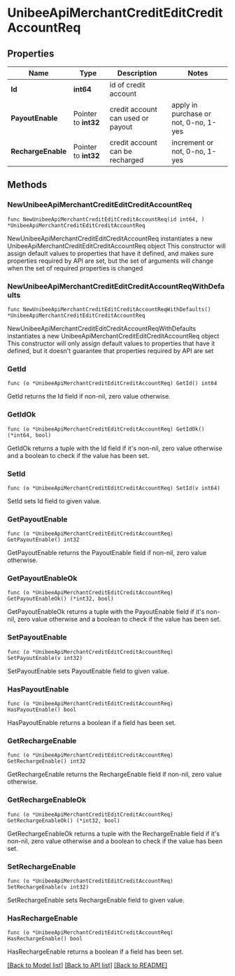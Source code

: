 # UnibeeApiMerchantCreditEditCreditAccountReq

## Properties

Name | Type | Description | Notes
------------ | ------------- | ------------- | -------------
**Id** | **int64** | id of credit account | 
**PayoutEnable** | Pointer to **int32** | credit account can used or payout|apply in purchase or not, 0-no, 1-yes | [optional] 
**RechargeEnable** | Pointer to **int32** | credit account can be recharged|increment or not, 0-no, 1-yes | [optional] 

## Methods

### NewUnibeeApiMerchantCreditEditCreditAccountReq

`func NewUnibeeApiMerchantCreditEditCreditAccountReq(id int64, ) *UnibeeApiMerchantCreditEditCreditAccountReq`

NewUnibeeApiMerchantCreditEditCreditAccountReq instantiates a new UnibeeApiMerchantCreditEditCreditAccountReq object
This constructor will assign default values to properties that have it defined,
and makes sure properties required by API are set, but the set of arguments
will change when the set of required properties is changed

### NewUnibeeApiMerchantCreditEditCreditAccountReqWithDefaults

`func NewUnibeeApiMerchantCreditEditCreditAccountReqWithDefaults() *UnibeeApiMerchantCreditEditCreditAccountReq`

NewUnibeeApiMerchantCreditEditCreditAccountReqWithDefaults instantiates a new UnibeeApiMerchantCreditEditCreditAccountReq object
This constructor will only assign default values to properties that have it defined,
but it doesn't guarantee that properties required by API are set

### GetId

`func (o *UnibeeApiMerchantCreditEditCreditAccountReq) GetId() int64`

GetId returns the Id field if non-nil, zero value otherwise.

### GetIdOk

`func (o *UnibeeApiMerchantCreditEditCreditAccountReq) GetIdOk() (*int64, bool)`

GetIdOk returns a tuple with the Id field if it's non-nil, zero value otherwise
and a boolean to check if the value has been set.

### SetId

`func (o *UnibeeApiMerchantCreditEditCreditAccountReq) SetId(v int64)`

SetId sets Id field to given value.


### GetPayoutEnable

`func (o *UnibeeApiMerchantCreditEditCreditAccountReq) GetPayoutEnable() int32`

GetPayoutEnable returns the PayoutEnable field if non-nil, zero value otherwise.

### GetPayoutEnableOk

`func (o *UnibeeApiMerchantCreditEditCreditAccountReq) GetPayoutEnableOk() (*int32, bool)`

GetPayoutEnableOk returns a tuple with the PayoutEnable field if it's non-nil, zero value otherwise
and a boolean to check if the value has been set.

### SetPayoutEnable

`func (o *UnibeeApiMerchantCreditEditCreditAccountReq) SetPayoutEnable(v int32)`

SetPayoutEnable sets PayoutEnable field to given value.

### HasPayoutEnable

`func (o *UnibeeApiMerchantCreditEditCreditAccountReq) HasPayoutEnable() bool`

HasPayoutEnable returns a boolean if a field has been set.

### GetRechargeEnable

`func (o *UnibeeApiMerchantCreditEditCreditAccountReq) GetRechargeEnable() int32`

GetRechargeEnable returns the RechargeEnable field if non-nil, zero value otherwise.

### GetRechargeEnableOk

`func (o *UnibeeApiMerchantCreditEditCreditAccountReq) GetRechargeEnableOk() (*int32, bool)`

GetRechargeEnableOk returns a tuple with the RechargeEnable field if it's non-nil, zero value otherwise
and a boolean to check if the value has been set.

### SetRechargeEnable

`func (o *UnibeeApiMerchantCreditEditCreditAccountReq) SetRechargeEnable(v int32)`

SetRechargeEnable sets RechargeEnable field to given value.

### HasRechargeEnable

`func (o *UnibeeApiMerchantCreditEditCreditAccountReq) HasRechargeEnable() bool`

HasRechargeEnable returns a boolean if a field has been set.


[[Back to Model list]](../README.md#documentation-for-models) [[Back to API list]](../README.md#documentation-for-api-endpoints) [[Back to README]](../README.md)


